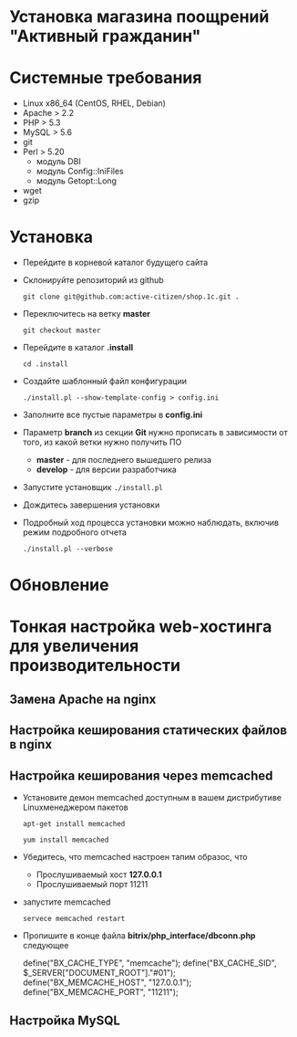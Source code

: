 Установка магазина поощрений "Активный гражданин"
===

# Системные требования

* Linux x86_64 (CentOS, RHEL, Debian)
* Apache > 2.2
* PHP > 5.3
* MySQL > 5.6
* git
* Perl > 5.20
    * модуль DBI
    * модуль Config::IniFiles
    * модуль Getopt::Long
* wget
* gzip


# Установка

- Перейдите в корневой каталог будущего сайта
- Склонируйте репозиторий из github 

    `git clone git@github.com:active-citizen/shop.1c.git .` 
- Переключитесь на ветку **master**

    `git checkout master`
- Перейдите в каталог **.install**

    `cd .install`
- Создайте шаблонный файл конфигурации

    `./install.pl --show-template-config > config.ini`
- Заполните все пустые параметры в **config.ini**
- Параметр **branch** из секции **Git** нужно прописать в зависимости от того, из какой ветки нужно получить ПО
    * **master** - для последнего вышедшего релиза
    * **develop** - для версии разработчика
- Запустите установщик 
    `./install.pl`
- Дождитесь завершения установки
- Подробный ход процесса установки можно наблюдать, включив режим подробного отчета

    `./install.pl --verbose`

# Обновление

# Тонкая настройка web-хостинга для увеличения производительности

## Замена Apache на nginx

## Настройка кеширования статических файлов в nginx

## Настройка кеширования через memcached

- Установите демон memcached доступным в вашем дистрибутиве Linuxменеджером пакетов

    `apt-get install memcached`

    `yum install memcached`
    
- Убедитесь, что memcached настроен тапим образос, что
    - Прослушиваемый хост **127.0.0.1**
    - Прослушиваемый порт 11211

- запустите memcached

    `servece memcached restart`
    
- Пропишите в конце файла **bitrix/php_interface/dbconn.php** следующее

    define("BX_CACHE_TYPE", "memcache");
    define("BX_CACHE_SID", $_SERVER["DOCUMENT_ROOT"]."#01");
    define("BX_MEMCACHE_HOST", "127.0.0.1");
    define("BX_MEMCACHE_PORT", "11211");
    
## Настройка MySQL

